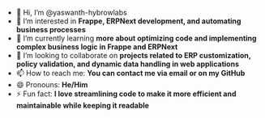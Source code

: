 - 👋 Hi, I’m @yaswanth-hybrowlabs
- 👀 I’m interested in **Frappe, ERPNext development, and automating business processes**
- 🌱 I’m currently learning **more about optimizing code and implementing complex business logic in Frappe and ERPNext**
- 💞️ I’m looking to collaborate on **projects related to ERP customization, policy validation, and dynamic data handling in web applications**
- 📫 How to reach me: **You can contact me via email or on my GitHub**
- 😄 Pronouns: **He/Him**
- ⚡ Fun fact: **I love streamlining code to make it more efficient and maintainable while keeping it readable**


<!---
yaswanth-hybrowlabs/yaswanth-hybrowlabs is a ✨ special ✨ repository because its `README.md` (this file) appears on your GitHub profile.
You can click the Preview link to take a look at your changes.
--->
